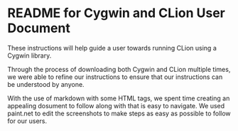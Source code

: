 # README for Cygwin and CLion User Document

These instructions will help guide a user towards running CLion using a Cygwin library.

Through the process of downloading both Cygwin and CLion multiple times, we were able to refine our instructions to ensure that our instructions can be understood by anyone.

With the use of markdown with some HTML tags, we spent time creating an appealing dosument to follow along with that is easy to navigate. We used paint.net to edit the screenshots to make steps as easy as possible to follow for our users.

